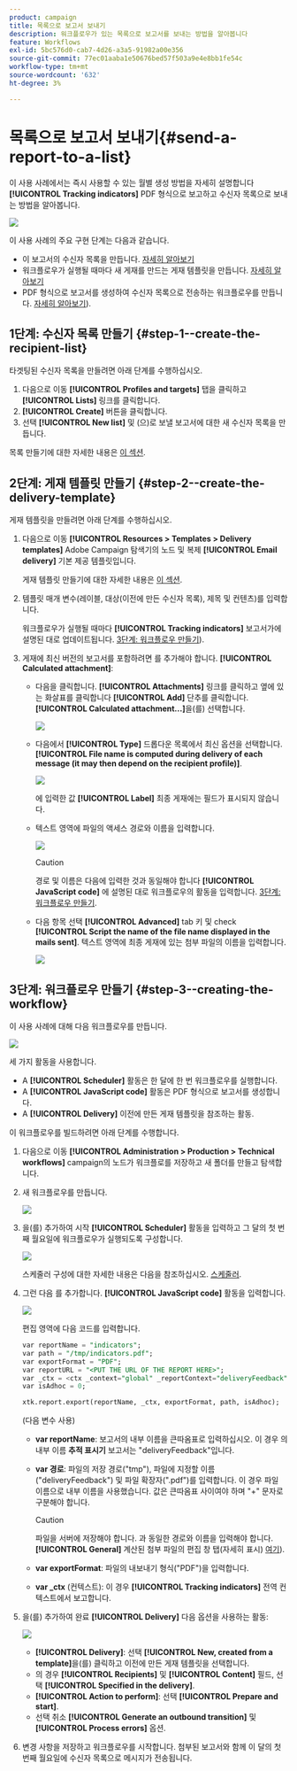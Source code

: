 ```yaml
---
product: campaign
title: 목록으로 보고서 보내기
description: 워크플로우가 있는 목록으로 보고서를 보내는 방법을 알아봅니다
feature: Workflows
exl-id: 5bc576d0-cab7-4d26-a3a5-91982a00e356
source-git-commit: 77ec01aaba1e50676bed57f503a9e4e8bb1fe54c
workflow-type: tm+mt
source-wordcount: '632'
ht-degree: 3%

---
```


# 목록으로 보고서 보내기{#send-a-report-to-a-list}

이 사용 사례에서는 즉시 사용할 수 있는 월별 생성 방법을 자세히 설명합니다 **[!UICONTROL Tracking indicators]** PDF 형식으로 보고하고 수신자 목록으로 보내는 방법을 알아봅니다.

![](assets/use_case_report_intro.png)

이 사용 사례의 주요 구현 단계는 다음과 같습니다.

* 이 보고서의 수신자 목록을 만듭니다. [자세히 알아보기](#step-1--create-the-recipient-list)
* 워크플로우가 실행될 때마다 새 게재를 만드는 게재 템플릿을 만듭니다. [자세히 알아보기](#step-2--create-the-delivery-template)
* PDF 형식으로 보고서를 생성하여 수신자 목록으로 전송하는 워크플로우를 만듭니다. [자세히 알아보기](#step-3--create-the-workflow)).

## 1단계: 수신자 목록 만들기 {#step-1--create-the-recipient-list}

타겟팅된 수신자 목록을 만들려면 아래 단계를 수행하십시오.

1. 다음으로 이동 **[!UICONTROL Profiles and targets]** 탭을 클릭하고 **[!UICONTROL Lists]** 링크를 클릭합니다.
1. **[!UICONTROL Create]** 버튼을 클릭합니다.
1. 선택 **[!UICONTROL New list]** 및 (으)로 보낼 보고서에 대한 새 수신자 목록을 만듭니다.

목록 만들기에 대한 자세한 내용은 [이 섹션](../../v8/audiences/create-audiences.md).

## 2단계: 게재 템플릿 만들기 {#step-2--create-the-delivery-template}

게재 템플릿을 만들려면 아래 단계를 수행하십시오.

1. 다음으로 이동 **[!UICONTROL Resources > Templates > Delivery templates]** Adobe Campaign 탐색기의 노드 및 복제 **[!UICONTROL Email delivery]** 기본 제공 템플릿입니다.

   게재 템플릿 만들기에 대한 자세한 내용은 [이 섹션](../../v8/send/create-templates.md).

1. 템플릿 매개 변수(레이블, 대상(이전에 만든 수신자 목록), 제목 및 컨텐츠)를 입력합니다.

   워크플로우가 실행될 때마다 **[!UICONTROL Tracking indicators]** 보고서가에 설명된 대로 업데이트됩니다. [3단계: 워크플로우 만들기](#step-3--creating-the-workflow)).

1. 게재에 최신 버전의 보고서를 포함하려면 를 추가해야 합니다. **[!UICONTROL Calculated attachment]**:

   * 다음을 클릭합니다. **[!UICONTROL Attachments]** 링크를 클릭하고 옆에 있는 화살표를 클릭합니다 **[!UICONTROL Add]** 단추를 클릭합니다. **[!UICONTROL Calculated attachment...]**&#x200B;을(를) 선택합니다.

     ![](assets/use_case_report_4.png)

   * 다음에서 **[!UICONTROL Type]** 드롭다운 목록에서 최신 옵션을 선택합니다. **[!UICONTROL File name is computed during delivery of each message (it may then depend on the recipient profile)]**.

     ![](assets/use_case_report_5.png)

     에 입력한 값 **[!UICONTROL Label]** 최종 게재에는 필드가 표시되지 않습니다.

   * 텍스트 영역에 파일의 액세스 경로와 이름을 입력합니다.

     ![](assets/use_case_report_6.png)

     >[!CAUTION]
     >
     >경로 및 이름은 다음에 입력한 것과 동일해야 합니다 **[!UICONTROL JavaScript code]** 에 설명된 대로 워크플로우의 활동을 입력합니다. [3단계: 워크플로우 만들기](#step-3--creating-the-workflow).

   * 다음 항목 선택 **[!UICONTROL Advanced]** tab 키 및 check **[!UICONTROL Script the name of the file name displayed in the mails sent]**. 텍스트 영역에 최종 게재에 있는 첨부 파일의 이름을 입력합니다.

     ![](assets/use_case_report_6b.png)

## 3단계: 워크플로우 만들기 {#step-3--creating-the-workflow}

이 사용 사례에 대해 다음 워크플로우를 만듭니다.

![](assets/use_case_report_8.png)

세 가지 활동을 사용합니다.

* A **[!UICONTROL Scheduler]** 활동은 한 달에 한 번 워크플로우를 실행합니다.
* A **[!UICONTROL JavaScript code]** 활동은 PDF 형식으로 보고서를 생성합니다.
* A **[!UICONTROL Delivery]** 이전에 만든 게재 템플릿을 참조하는 활동.

이 워크플로우를 빌드하려면 아래 단계를 수행합니다.

1. 다음으로 이동 **[!UICONTROL Administration > Production > Technical workflows]** campaign의 노드가 워크플로를 저장하고 새 폴더를 만들고 탐색합니다.
1. 새 워크플로우를 만듭니다.

   ![](assets/use_case_report_7.png)

1. 을(를) 추가하여 시작 **[!UICONTROL Scheduler]** 활동을 입력하고 그 달의 첫 번째 월요일에 워크플로우가 실행되도록 구성합니다.

   ![](assets/use_case_report_9.png)

   스케줄러 구성에 대한 자세한 내용은 다음을 참조하십시오. [스케줄러](scheduler.md).

1. 그런 다음 를 추가합니다. **[!UICONTROL JavaScript code]** 활동을 입력합니다.

   ![](assets/use_case_report_10.png)

   편집 영역에 다음 코드를 입력합니다.

   ```sql
   var reportName = "indicators";
   var path = "/tmp/indicators.pdf";
   var exportFormat = "PDF";
   var reportURL = "<PUT THE URL OF THE REPORT HERE>";
   var _ctx = <ctx _context="global" _reportContext="deliveryFeedback" />
   var isAdhoc = 0;
   
   xtk.report.export(reportName, _ctx, exportFormat, path, isAdhoc);
   ```


   (다음 변수 사용)

   * **var reportName**: 보고서의 내부 이름을 큰따옴표로 입력하십시오. 이 경우 의 내부 이름 **추적 표시기** 보고서는 &quot;deliveryFeedback&quot;입니다.
   * **var 경로**: 파일의 저장 경로(&quot;tmp&quot;), 파일에 지정할 이름(&quot;deliveryFeedback&quot;) 및 파일 확장자(&quot;.pdf&quot;)를 입력합니다. 이 경우 파일 이름으로 내부 이름을 사용했습니다. 값은 큰따옴표 사이여야 하며 &quot;+&quot; 문자로 구분해야 합니다.

     >[!CAUTION]
     >
     >파일을 서버에 저장해야 합니다. 과 동일한 경로와 이름을 입력해야 합니다. **[!UICONTROL General]** 계산된 첨부 파일의 편집 창 탭(자세히 표시) [여기](#step-2--create-the-delivery-template)).

   * **var exportFormat**: 파일의 내보내기 형식(&quot;PDF&quot;)을 입력합니다.
   * **var _ctx** (컨텍스트): 이 경우 **[!UICONTROL Tracking indicators]** 전역 컨텍스트에서 보고합니다.

1. 을(를) 추가하여 완료 **[!UICONTROL Delivery]** 다음 옵션을 사용하는 활동:

   ![](assets/use_case_report_11.png)

   * **[!UICONTROL Delivery]**: 선택 **[!UICONTROL New, created from a template]**&#x200B;을(를) 클릭하고 이전에 만든 게재 템플릿을 선택합니다.
   * 의 경우 **[!UICONTROL Recipients]** 및 **[!UICONTROL Content]** 필드, 선택 **[!UICONTROL Specified in the delivery]**.
   * **[!UICONTROL Action to perform]**: 선택 **[!UICONTROL Prepare and start]**.
   * 선택 취소 **[!UICONTROL Generate an outbound transition]** 및 **[!UICONTROL Process errors]** 옵션.

1. 변경 사항을 저장하고 워크플로우를 시작합니다. 첨부된 보고서와 함께 이 달의 첫 번째 월요일에 수신자 목록으로 메시지가 전송됩니다.
